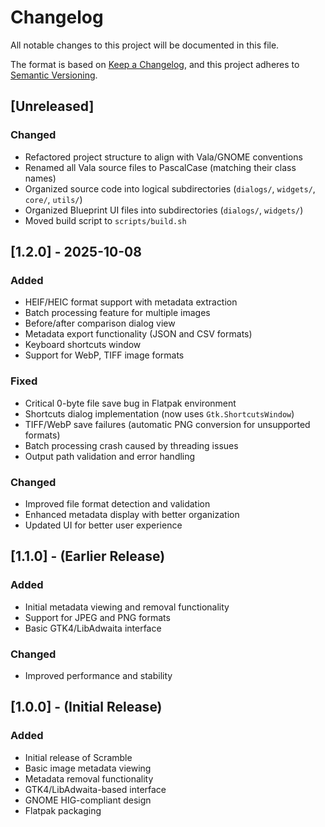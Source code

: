 # Changelog

All notable changes to this project will be documented in this file.

The format is based on [Keep a Changelog](https://keepachangelog.com/en/1.0.0/),
and this project adheres to [Semantic Versioning](https://semver.org/spec/v2.0.0.html).

## [Unreleased]

### Changed
- Refactored project structure to align with Vala/GNOME conventions
- Renamed all Vala source files to PascalCase (matching their class names)
- Organized source code into logical subdirectories (`dialogs/`, `widgets/`, `core/`, `utils/`)
- Organized Blueprint UI files into subdirectories (`dialogs/`, `widgets/`)
- Moved build script to `scripts/build.sh`

## [1.2.0] - 2025-10-08

### Added
- HEIF/HEIC format support with metadata extraction
- Batch processing feature for multiple images
- Before/after comparison dialog view
- Metadata export functionality (JSON and CSV formats)
- Keyboard shortcuts window
- Support for WebP, TIFF image formats

### Fixed
- Critical 0-byte file save bug in Flatpak environment
- Shortcuts dialog implementation (now uses `Gtk.ShortcutsWindow`)
- TIFF/WebP save failures (automatic PNG conversion for unsupported formats)
- Batch processing crash caused by threading issues
- Output path validation and error handling

### Changed
- Improved file format detection and validation
- Enhanced metadata display with better organization
- Updated UI for better user experience

## [1.1.0] - (Earlier Release)

### Added
- Initial metadata viewing and removal functionality
- Support for JPEG and PNG formats
- Basic GTK4/LibAdwaita interface

### Changed
- Improved performance and stability

## [1.0.0] - (Initial Release)

### Added
- Initial release of Scramble
- Basic image metadata viewing
- Metadata removal functionality
- GTK4/LibAdwaita-based interface
- GNOME HIG-compliant design
- Flatpak packaging
